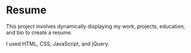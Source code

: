 # Resume

This project involves dynamically displaying my work, projects, education, and bio to create a resume.

I used HTML, CSS, JavaScript, and jQuery.
